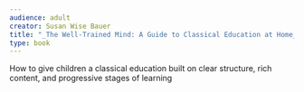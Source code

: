 ```yaml
---
audience: adult
creator: Susan Wise Bauer
title: "_The Well-Trained Mind: A Guide to Classical Education at Home_"
type: book
---
```


How to give children a classical education built on clear structure, rich content, and progressive stages of learning